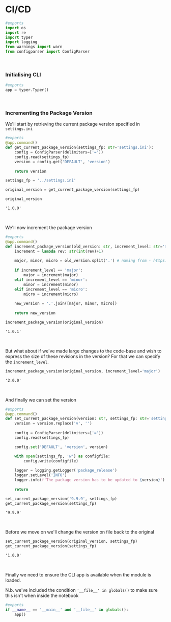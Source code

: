 # CI/CD



```python
#exports
import os
import re
import typer
import logging
from warnings import warn
from configparser import ConfigParser
```

<br>

### Initialising CLI 

```python
#exports
app = typer.Typer()
```

<br>

### Incrementing the Package Version

We'll start by retrieving the current package version specified in `settings.ini`

```python
#exports
@app.command()
def get_current_package_version(settings_fp: str='settings.ini'):
    config = ConfigParser(delimiters=['='])
    config.read(settings_fp)
    version = config.get('DEFAULT', 'version')
    
    return version
```

```python
settings_fp = '../settings.ini'

original_version = get_current_package_version(settings_fp)

original_version
```




    '1.0.0'



<br>

We'll now increment the package version

```python
#exports
@app.command()
def increment_package_version(old_version: str, increment_level: str='micro'):
    increment = lambda rev: str(int(rev)+1)
    
    major, minor, micro = old_version.split('.') # naming from - https://the-hitchhikers-guide-to-packaging.readthedocs.io/en/latest/specification.html#sequence-based-scheme
    
    if increment_level == 'major':
        major = increment(major)
    elif increment_level == 'minor':
        minor = increment(minor)
    elif increment_level == 'micro':
        micro = increment(micro)
        
    new_version = '.'.join([major, minor, micro])
    
    return new_version
```

```python
increment_package_version(original_version)
```




    '1.0.1'



<br>

But what about if we've made large changes to the code-base and wish to express the size of these revisions in the version? For that we can specify the `increment_level`.

```python
increment_package_version(original_version, increment_level='major')
```




    '2.0.0'



<br>

And finally we can set the version

```python
#exports
@app.command()
def set_current_package_version(version: str, settings_fp: str='settings.ini'):
    version = version.replace('v', '')
    
    config = ConfigParser(delimiters=['='])
    config.read(settings_fp)

    config.set('DEFAULT', 'version', version)

    with open(settings_fp, 'w') as configfile:
        config.write(configfile)
        
    logger = logging.getLogger('package_release')
    logger.setLevel('INFO')
    logger.info(f'The package version has to be updated to {version}')
    
    return 
```

```python
set_current_package_version('9.9.9', settings_fp)
get_current_package_version(settings_fp)
```




    '9.9.9'



<br>

Before we move on we'll change the version on file back to the original

```python
set_current_package_version(original_version, settings_fp)
get_current_package_version(settings_fp)
```




    '1.0.0'



<br>

Finally we need to ensure the CLI app is available when the module is loaded.

N.b. we've included the condition `'__file__' in globals()` to make sure this isn't when inside the notebook

```python
#exports
if __name__ == '__main__' and '__file__' in globals():
    app()
```
